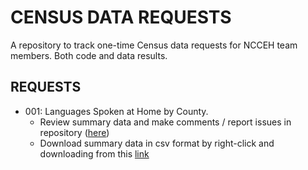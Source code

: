 # CENSUS DATA REQUESTS
A repository to track one-time Census data requests for NCCEH team members. Both code and data results. 

## REQUESTS
* 001: Languages Spoken at Home by County.
  - Review summary data and make comments / report issues in repository ([here](https://github.com/timbender-ncceh/census_data_requests/blob/main/summary_languages_spoken_nc_counties_2021.csv))
  - Download summary data in csv format by right-click and downloading from this [link](https://raw.githubusercontent.com/timbender-ncceh/census_data_requests/main/summary_languages_spoken_nc_counties_2021.csv)

